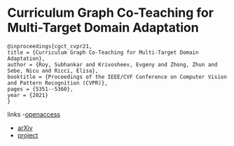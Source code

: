 # Curriculum Graph Co-Teaching for Multi-Target Domain Adaptation

```
@inproceedings{cgct_cvpr21,
title = {Curriculum Graph Co-Teaching for Multi-Target Domain Adaptation},
author = {Roy, Subhankar and Krivosheev, Evgeny and Zhong, Zhun and Sebe, Nicu and Ricci, Elisa},
booktitle = {Proceedings of the IEEE/CVF Conference on Computer Vision and Pattern Recognition (CVPR)},
pages = {5351--5360},
year = {2021}
}
```
links
-[openaccess](http://openaccess.thecvf.com//content/CVPR2021/html/Roy_Curriculum_Graph_Co-Teaching_for_Multi-Target_Domain_Adaptation_CVPR_2021_paper.html)
- [arXiv](https://arxiv.org/abs/2104.00808)
- [project](https://roysubhankar.github.io/graph-coteaching-adaptation/)